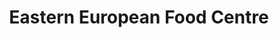---
title: "Eastern European Food Centre"
url: /bristol/eastern-european-food-centre/
shop: Feinkost
---